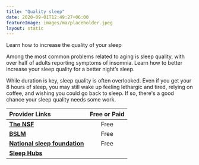 ```yaml
---
title: "Quality sleep"
date: 2020-09-01T12:49:27+06:00
featureImage: images/ma/placeholder.jpeg
layout: static
---
```


Learn how to increase the quality of your sleep

Among the most common problems related to aging is sleep quality, with over half of adults reporting symptoms of insomnia. Learn how to better increase your sleep quality for a better night’s sleep.

While duration is key, sleep quality is often overlooked. Even if you get your 8 hours of sleep, you may still wake up feeling lethargic and tired, relying on coffee, and wishing you could go back to sleep. If so, there's a good chance your sleep quality needs some work.

| Provider Links      | Free or Paid  |  
| :-----------          | :--------------:      |  
| [**The NSF**](https://www.thensf.org/10-sleep-tips-sleep-quality/) | Free | 
| [**BSLM**](https://bslm.org.uk/the-importance-of-good-quality-sleep/) | Free | 
| [**National sleep foundation**](https://www.thensf.org/what-is-sleep-quality/) | Free | 
| [**Sleep Hubs**](https://sleephubs.com/) |  | 
  

<br/><br/>







